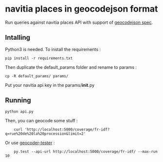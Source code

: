 # navitia places in geocodejson format

Run queries against navitia places API with support of [geocodejson spec](https://github.com/geocoders/geocodejson-spec).

## Intalling

Python3 is needed.
To install the requirements :

    pip install -r requirements.txt

Then duplicate the default_params folder and rename to params :

    cp -R default_params/ params/

Put your navitia api key in the params/__init__.py

## Running

    python api.py

Then, you can geocode some stuff :

        curl 'http://localhost:5000/coverage/fr-idf?q=rue%20de%20la%20procession&limit=2'

Or use [geocoder-tester](https://github.com/geocoders/geocoder-tester) :

        py.test --api-url http://localhost:5000/coverage/fr-idf/ --max-run 10
